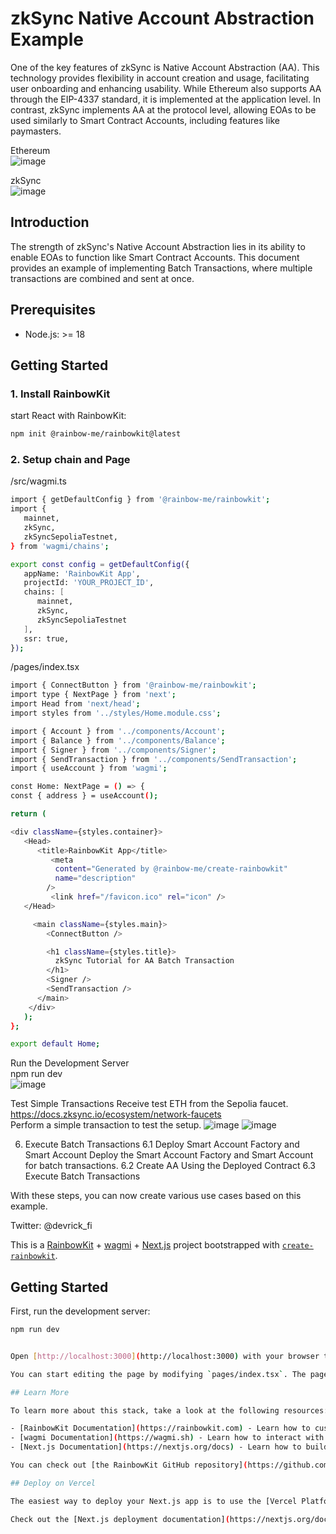 # zkSync Native Account Abstraction Example

One of the key features of zkSync is Native Account Abstraction (AA). This technology provides flexibility in account creation and usage, facilitating user onboarding and enhancing usability. While Ethereum also supports AA through the EIP-4337 standard, it is implemented at the application level. In contrast, zkSync implements AA at the protocol level, allowing EOAs to be used similarly to Smart Contract Accounts, including features like paymasters.  

Ethereum  
![image](https://github.com/RickYoon/zksync_aa_starter/assets/34963756/e9457ff7-3d22-4d93-9238-47d3a95cc930)  

zkSync  
![image](https://github.com/RickYoon/zksync_aa_starter/assets/34963756/aea25428-4d95-4d7b-87ed-acce2608c9fc)


## Introduction

The strength of zkSync's Native Account Abstraction lies in its ability to enable EOAs to function like Smart Contract Accounts. This document provides an example of implementing Batch Transactions, where multiple transactions are combined and sent at once.

## Prerequisites

- Node.js: >= 18

## Getting Started

### 1. Install RainbowKit

start React with RainbowKit:

```bash
npm init @rainbow-me/rainbowkit@latest
```

### 2. Setup chain and Page

/src/wagmi.ts

```bash
import { getDefaultConfig } from '@rainbow-me/rainbowkit';
import {
   mainnet,
   zkSync,
   zkSyncSepoliaTestnet,
} from 'wagmi/chains';

export const config = getDefaultConfig({
   appName: 'RainbowKit App',
   projectId: 'YOUR_PROJECT_ID',
   chains: [
      mainnet,
      zkSync,
      zkSyncSepoliaTestnet
   ],
   ssr: true,
});
```
  
/pages/index.tsx

```bash
import { ConnectButton } from '@rainbow-me/rainbowkit';
import type { NextPage } from 'next';
import Head from 'next/head';
import styles from '../styles/Home.module.css';

import { Account } from '../components/Account';
import { Balance } from '../components/Balance';
import { Signer } from '../components/Signer';
import { SendTransaction } from '../components/SendTransaction';
import { useAccount } from 'wagmi';

const Home: NextPage = () => {
const { address } = useAccount();

return (

<div className={styles.container}>
   <Head>
      <title>RainbowKit App</title>
         <meta
          content="Generated by @rainbow-me/create-rainbowkit"
          name="description"
        />
         <link href="/favicon.ico" rel="icon" />
   </Head>

     <main className={styles.main}>
        <ConnectButton />

        <h1 className={styles.title}>
          zkSync Tutorial for AA Batch Transaction
        </h1>
        <Signer />
        <SendTransaction />
      </main>
    </div>
   );
};

export default Home;
```

Run the Development Server  
npm run dev  
![image](https://github.com/RickYoon/zksync_aa_starter/assets/34963756/5eb9238f-a6e8-4577-a369-c4dcf079f827)


Test Simple Transactions
Receive test ETH from the Sepolia faucet.
 https://docs.zksync.io/ecosystem/network-faucets  
Perform a simple transaction to test the setup.
![image](https://github.com/RickYoon/zksync_aa_starter/assets/34963756/1478e32d-3983-4f92-8c70-449771e8ef88)
![image](https://github.com/RickYoon/zksync_aa_starter/assets/34963756/aab5ccd1-7c9d-43d5-8092-2095b01b5661)

    
6. Execute Batch Transactions
6.1 Deploy Smart Account Factory and Smart Account
Deploy the Smart Account Factory and Smart Account for batch transactions.
6.2 Create AA Using the Deployed Contract
6.3 Execute Batch Transactions

With these steps, you can now create various use cases based on this example.

Twitter: @devrick_fi

This is a [RainbowKit](https://rainbowkit.com) + [wagmi](https://wagmi.sh) + [Next.js](https://nextjs.org/) project bootstrapped with [`create-rainbowkit`](/packages/create-rainbowkit).

## Getting Started

First, run the development server:

```bash
npm run dev


Open [http://localhost:3000](http://localhost:3000) with your browser to see the result.

You can start editing the page by modifying `pages/index.tsx`. The page auto-updates as you edit the file.

## Learn More

To learn more about this stack, take a look at the following resources:

- [RainbowKit Documentation](https://rainbowkit.com) - Learn how to customize your wallet connection flow.
- [wagmi Documentation](https://wagmi.sh) - Learn how to interact with Ethereum.
- [Next.js Documentation](https://nextjs.org/docs) - Learn how to build a Next.js application.

You can check out [the RainbowKit GitHub repository](https://github.com/rainbow-me/rainbowkit) - your feedback and contributions are welcome!

## Deploy on Vercel

The easiest way to deploy your Next.js app is to use the [Vercel Platform](https://vercel.com/new?utm_medium=default-template&filter=next.js&utm_source=create-next-app&utm_campaign=create-next-app-readme) from the creators of Next.js.

Check out the [Next.js deployment documentation](https://nextjs.org/docs/deployment) for more details.
```
